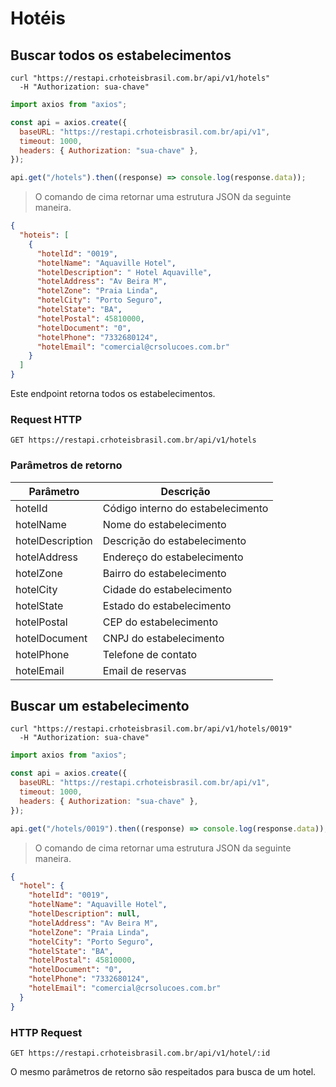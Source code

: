 # Hotéis

## Buscar todos os estabelecimentos

```shell
curl "https://restapi.crhoteisbrasil.com.br/api/v1/hotels"
  -H "Authorization: sua-chave"
```

```javascript
import axios from "axios";

const api = axios.create({
  baseURL: "https://restapi.crhoteisbrasil.com.br/api/v1",
  timeout: 1000,
  headers: { Authorization: "sua-chave" },
});

api.get("/hotels").then((response) => console.log(response.data));
```

> O comando de cima retornar uma estrutura JSON da seguinte maneira.

```json
{
  "hoteis": [
    {
      "hotelId": "0019",
      "hotelName": "Aquaville Hotel",
      "hotelDescription": " Hotel Aquaville",
      "hotelAddress": "Av Beira M",
      "hotelZone": "Praia Linda",
      "hotelCity": "Porto Seguro",
      "hotelState": "BA",
      "hotelPostal": 45810000,
      "hotelDocument": "0",
      "hotelPhone": "7332680124",
      "hotelEmail": "comercial@crsolucoes.com.br"
    }
  ]
}
```

Este endpoint retorna todos os estabelecimentos.

### Request HTTP

`GET https://restapi.crhoteisbrasil.com.br/api/v1/hotels`

### Parâmetros de retorno

| Parâmetro        | Descrição                         |
| ---------------- | --------------------------------- |
| hotelId          | Código interno do estabelecimento |
| hotelName        | Nome do estabelecimento           |
| hotelDescription | Descrição do estabelecimento      |
| hotelAddress     | Endereço do estabelecimento       |
| hotelZone        | Bairro do estabelecimento         |
| hotelCity        | Cidade do estabelecimento         |
| hotelState       | Estado do estabelecimento         |
| hotelPostal      | CEP do estabelecimento            |
| hotelDocument    | CNPJ do estabelecimento           |
| hotelPhone       | Telefone de contato               |
| hotelEmail       | Email de reservas                 |

## Buscar um estabelecimento

```shell
curl "https://restapi.crhoteisbrasil.com.br/api/v1/hotels/0019"
  -H "Authorization: sua-chave"
```

```javascript
import axios from "axios";

const api = axios.create({
  baseURL: "https://restapi.crhoteisbrasil.com.br/api/v1",
  timeout: 1000,
  headers: { Authorization: "sua-chave" },
});

api.get("/hotels/0019").then((response) => console.log(response.data));
```

> O comando de cima retornar uma estrutura JSON da seguinte maneira.

```json
{
  "hotel": {
    "hotelId": "0019",
    "hotelName": "Aquaville Hotel",
    "hotelDescription": null,
    "hotelAddress": "Av Beira M",
    "hotelZone": "Praia Linda",
    "hotelCity": "Porto Seguro",
    "hotelState": "BA",
    "hotelPostal": 45810000,
    "hotelDocument": "0",
    "hotelPhone": "7332680124",
    "hotelEmail": "comercial@crsolucoes.com.br"
  }
}
```

### HTTP Request

`GET https://restapi.crhoteisbrasil.com.br/api/v1/hotel/:id`

O mesmo parâmetros de retorno são respeitados para busca de um hotel.
